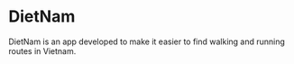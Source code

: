 # DietNam
DietNam is an app developed to make it easier to find walking and running routes in Vietnam.
